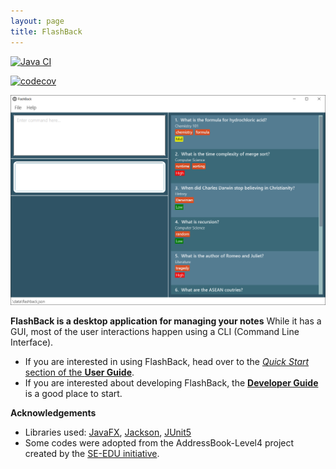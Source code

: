 ```yaml
---
layout: page
title: FlashBack
---
```


[![Java CI](https://github.com/AY2021S2-CS2103T-T13-3/tp/actions/workflows/gradle.yml/badge.svg)](https://github.com/AY2021S2-CS2103T-T13-3/tp/actions/workflows/gradle.yml)

[![codecov](https://codecov.io/gh/AY2021S2-CS2103T-T13-3/tp/branch/master/graph/badge.svg?token=AD0F4NRI75)](https://codecov.io/gh/AY2021S2-CS2103T-T13-3/tp)


![Ui](images/Ui.png)

**FlashBack is a desktop application for managing your notes** While it has a GUI, most of the user interactions happen using a CLI (Command Line Interface).

* If you are interested in using FlashBack, head over to the [_Quick Start_ section of the **User Guide**](UserGuide.html#quick-start).
* If you are interested about developing FlashBack, the [**Developer Guide**](DeveloperGuide.html) is a good place to start.


**Acknowledgements**

* Libraries used: [JavaFX](https://openjfx.io/), [Jackson](https://github.com/FasterXML/jackson), [JUnit5](https://github.com/junit-team/junit5)
* Some codes were adopted from the AddressBook-Level4 project created by the [SE-EDU initiative](https://github.com/se-edu/addressbook-level4).
